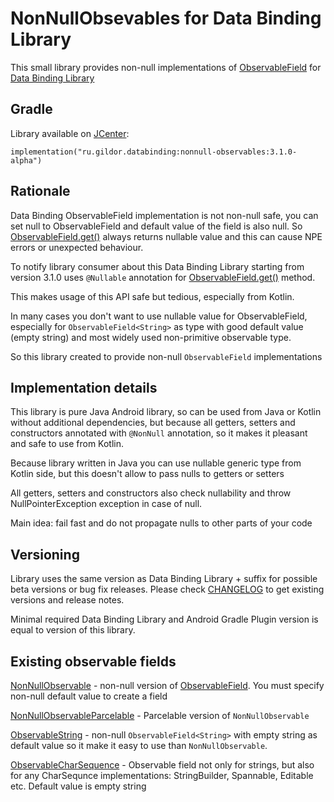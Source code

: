 # NonNullObsevables for Data Binding Library

This small library provides non-null implementations of [ObservableField](https://developer.android.com/reference/android/databinding/ObservableField.html) for [Data Binding Library](https://developer.android.com/topic/libraries/data-binding/index.html)

## Gradle

Library available on [JCenter](https://bintray.com/gildor/maven/NonNullObservables):

```
implementation("ru.gildor.databinding:nonnull-observables:3.1.0-alpha")
```

## Rationale

Data Binding ObservableField implementation is not non-null safe,
you can set null to ObservableField and default value of the field is also null.
So [ObservableField.get()](https://developer.android.com/reference/android/databinding/ObservableField.html#get())
always returns nullable value and this can cause NPE errors
or unexpected behaviour.

To notify library consumer about this Data Binding Library starting from version 3.1.0 uses
`@Nullable` annotation for [ObservableField.get()](https://developer.android.com/reference/android/databinding/ObservableField.html#get()) method.

This makes usage of this API safe but tedious, especially from Kotlin.

In many cases you don't want to use nullable value for ObservableField,
especially for `ObservableField<String>` as type with good default value (empty string)
and most widely used non-primitive observable type.

So this library created to provide non-null `ObservableField` implementations

## Implementation details

This library is pure Java Android library,
so can be used from Java or Kotlin without additional dependencies,
but because all getters, setters and constructors annotated with
`@NonNull` annotation, so it makes it pleasant and safe to use from Kotlin.

Because library written in Java you can use nullable generic type from Kotlin side,
but this doesn't allow to pass nulls to getters or setters

All getters, setters and constructors also check nullability
and throw NullPointerException exception in case of null.

Main idea: fail fast and do not propagate nulls to other parts of your code

## Versioning

Library uses the same version as Data Binding Library + suffix for possible beta versions or bug fix releases.
Please check [CHANGELOG](CHANGELOG.md) to get existing versions and release notes.

Minimal required Data Binding Library and Android Gradle Plugin version is equal to version of this library.


## Existing observable fields

[NonNullObservable](src/main/java/ru/gildor/databinding/observables/NonNullObservable.java) - non-null version of [ObservableField](https://developer.android.com/reference/android/databinding/ObservableField.html).
You must specify non-null default value to create a field

[NonNullObservableParcelable](src/main/java/ru/gildor/databinding/observables/NonNullObservableParcelable.java) - Parcelable version of `NonNullObservable`

[ObservableString](src/main/java/ru/gildor/databinding/observables/ObservableString) - non-null `ObservableField<String>` with empty string as default value
so it make it easy to use than `NonNullObservable`.

[ObservableCharSequence](src/main/java/ru/gildor/databinding/observables/ObservableCharSequence) - Observable field not only for strings, but also for any CharSequnce implementations: StringBuilder, Spannable, Editable etc.
Default value is empty string